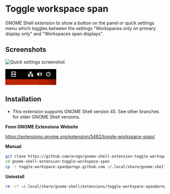 # Toggle workspace span

GNOME Shell extension to show a button on the panel or quick settings menu which toggles between the settings "Workspaces only on primary display only" and "Workspaces span displays".

## Screenshots

![Quick settings screenshot](screenshots/screenshot_quicksettings.png)

![Panel button screenshot](screenshots/screenshot_panel.png)

## Installation

- This extension supports GNOME Shell version 45. See other branches for older GNOME Shell versions.

**From GNOME Extensions Website**

https://extensions.gnome.org/extension/5482/toggle-workspace-span/

**Manual**

```bash
git clone https://github.com/arngo/gnome-shell-extension-toggle-workspace-span.git
cd gnome-shell-extension-toggle-workspace-span
cp -r toggle-workspace-span@arngo.github.com ~/.local/share/gnome-shell/extensions/
```

**Uninstall**

```bash
rm -rf ~/.local/share/gnome-shell/extensions/toggle-workspace-span@arngo.github.com
```
